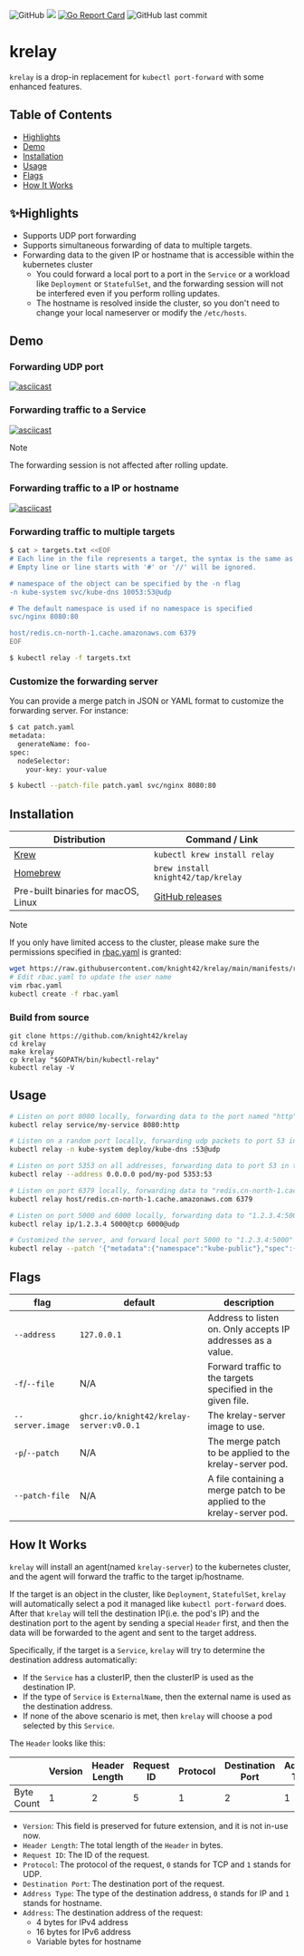 ![GitHub](https://img.shields.io/github/license/knight42/krelay)
![](https://github.com/knight42/krelay/actions/workflows/test.yml/badge.svg)
[![Go Report Card](https://goreportcard.com/badge/github.com/knight42/krelay)](https://goreportcard.com/report/github.com/knight42/krelay)
![GitHub last commit](https://img.shields.io/github/last-commit/knight42/krelay)

# krelay

`krelay` is a drop-in replacement for `kubectl port-forward` with some enhanced features.

## Table of Contents

- [Highlights](#highlights)
- [Demo](#demo)
- [Installation](#installation)
- [Usage](#usage)
- [Flags](#flags)
- [How It Works](#how-it-works)

## ✨Highlights

* Supports UDP port forwarding
* Supports simultaneous forwarding of data to multiple targets.
* Forwarding data to the given IP or hostname that is accessible within the kubernetes cluster
  * You could forward a local port to a port in the `Service` or a workload like `Deployment` or `StatefulSet`, and the forwarding session will not be interfered even if you perform rolling updates.
  * The hostname is resolved inside the cluster, so you don't need to change your local nameserver or modify the `/etc/hosts`.

## Demo

### Forwarding UDP port

[![asciicast](https://asciinema.org/a/452745.svg)](https://asciinema.org/a/452745)

### Forwarding traffic to a Service

[![asciicast](https://asciinema.org/a/452747.svg)](https://asciinema.org/a/452747)

> [!NOTE]
> The forwarding session is not affected after rolling update.

### Forwarding traffic to a IP or hostname

[![asciicast](https://asciinema.org/a/452749.svg)](https://asciinema.org/a/452749)

### Forwarding traffic to multiple targets

```bash
$ cat > targets.txt <<EOF
# Each line in the file represents a target, the syntax is the same as the command line.
# Empty line or line starts with '#' or '//' will be ignored.

# namespace of the object can be specified by the -n flag
-n kube-system svc/kube-dns 10053:53@udp

# The default namespace is used if no namespace is specified
svc/nginx 8080:80

host/redis.cn-north-1.cache.amazonaws.com 6379
EOF

$ kubectl relay -f targets.txt
```

### Customize the forwarding server

You can provide a merge patch in JSON or YAML format to customize the forwarding server. For instance:
```bash
$ cat patch.yaml
metadata:
  generateName: foo-
spec:
  nodeSelector:
    your-key: your-value

$ kubectl --patch-file patch.yaml svc/nginx 8080:80
```

## Installation

| Distribution                          | Command / Link                                                 |
|---------------------------------------|----------------------------------------------------------------|
| [Krew](https://krew.sigs.k8s.io/)     | `kubectl krew install relay`                                   |
| [Homebrew](https://brew.sh/)          | `brew install knight42/tap/krelay`                             |
| Pre-built binaries for macOS, Linux   | [GitHub releases](https://github.com/knight42/krelay/releases) |

> [!NOTE]
> If you only have limited access to the cluster, please make sure the permissions specified in [rbac.yaml](./manifests/rbac.yaml)
is granted:

```bash
wget https://raw.githubusercontent.com/knight42/krelay/main/manifests/rbac.yaml
# Edit rbac.yaml to update the user name
vim rbac.yaml
kubectl create -f rbac.yaml
```

### Build from source

```
git clone https://github.com/knight42/krelay
cd krelay
make krelay
cp krelay "$GOPATH/bin/kubectl-relay"
kubectl relay -V
```

## Usage

```bash
# Listen on port 8080 locally, forwarding data to the port named "http" in the service
kubectl relay service/my-service 8080:http

# Listen on a random port locally, forwarding udp packets to port 53 in a pod selected by the deployment
kubectl relay -n kube-system deploy/kube-dns :53@udp

# Listen on port 5353 on all addresses, forwarding data to port 53 in the pod
kubectl relay --address 0.0.0.0 pod/my-pod 5353:53

# Listen on port 6379 locally, forwarding data to "redis.cn-north-1.cache.amazonaws.com:6379" from the cluster
kubectl relay host/redis.cn-north-1.cache.amazonaws.com 6379

# Listen on port 5000 and 6000 locally, forwarding data to "1.2.3.4:5000" and "1.2.3.4:6000" from the cluster
kubectl relay ip/1.2.3.4 5000@tcp 6000@udp

# Customized the server, and forward local port 5000 to "1.2.3.4:5000"
kubectl relay --patch '{"metadata":{"namespace":"kube-public"},"spec":{"nodeSelector":{"k": "v"}}}' ip/1.2.3.4 5000

```

## Flags

| flag             | default                                 | description                                                             |
|------------------|-----------------------------------------|-------------------------------------------------------------------------|
| `--address`      | `127.0.0.1`                             | Address to listen on. Only accepts IP addresses as a value.             |
| `-f`/`--file`    | N/A                                     | Forward traffic to the targets specified in the given file.             |
| `--server.image` | `ghcr.io/knight42/krelay-server:v0.0.1` | The krelay-server image to use.                                         |
| `-p`/`--patch`   | N/A                                     | The merge patch to be applied to the krelay-server pod.                 |
| `--patch-file`   | N/A                                     | A file containing a merge patch to be applied to the krelay-server pod. |

## How It Works

`krelay` will install an agent(named `krelay-server`) to the kubernetes cluster, and the agent will forward the traffic to the target ip/hostname.

If the target is an object in the cluster, like `Deployment`, `StatefulSet`, `krelay` will automatically select a pod it managed like `kubectl port-forward` does.
After that `krelay` will tell the destination IP(i.e. the pod's IP) and the destination port to the agent by sending a special `Header` first,
and then the data will be forwarded to the agent and sent to the target address.

Specifically, if the target is a `Service`, `krelay` will try to determine the destination address automatically:
* If the `Service` has a clusterIP, then the clusterIP is used as the destination IP.
* If the type of `Service` is `ExternalName`, then the external name is used as the destination address.
* If none of the above scenario is met, then `krelay` will choose a pod selected by this `Service`.

The `Header` looks like this:

|            | Version | Header Length | Request ID | Protocol | Destination Port | Address Type | Address  |
|------------|---------|---------------|------------|----------|------------------|--------------|----------|
| Byte Count | 1       | 2             | 5          | 1        | 2                | 1            | Variable |

* `Version`: This field is preserved for future extension, and it is not in-use now.
* `Header Length`: The total length of the `Header` in bytes.
* `Request ID`: The ID of the request.
* `Protocol`: The protocol of the request, `0` stands for TCP and `1` stands for UDP.
* `Destination Port`: The destination port of the request.
* `Address Type`: The type of the destination address, `0` stands for IP and `1` stands for hostname.
* `Address`: The destination address of the request:
  * 4 bytes for IPv4 address
  * 16 bytes for IPv6 address
  * Variable bytes for hostname
